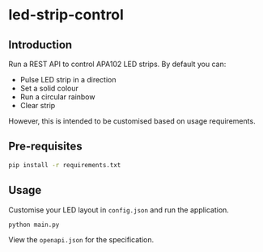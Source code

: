 # led-strip-control
## Introduction

Run a REST API to control APA102 LED strips. By default you can:

- Pulse LED strip in a direction
- Set a solid colour
- Run a circular rainbow
- Clear strip

However, this is intended to be customised based on usage requirements.

## Pre-requisites

```bash
pip install -r requirements.txt
```

## Usage

Customise your LED layout in `config.json` and run the application.

```bash
python main.py
```

View the `openapi.json` for the specification.
